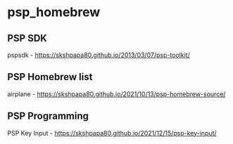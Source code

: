 # psp_homebrew

## PSP SDK

pspsdk - https://skshpapa80.github.io/2013/03/07/psp-toolkit/

## PSP Homebrew list

airplane - https://skshpapa80.github.io/2021/10/13/psp-homebrew-source/

## PSP Programming

PSP Key Input - https://skshpapa80.github.io/2021/12/15/psp-key-input/

